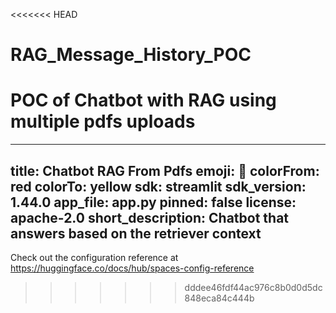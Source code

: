 <<<<<<< HEAD
# RAG_Message_History_POC
POC of Chatbot with RAG using multiple pdfs uploads
=======
---
title: Chatbot RAG From Pdfs
emoji: 🏃
colorFrom: red
colorTo: yellow
sdk: streamlit
sdk_version: 1.44.0
app_file: app.py
pinned: false
license: apache-2.0
short_description: Chatbot that answers based on the retriever context
---

Check out the configuration reference at https://huggingface.co/docs/hub/spaces-config-reference
>>>>>>> dddee46fdf44ac976c8b0d0d5dc848eca84c444b
